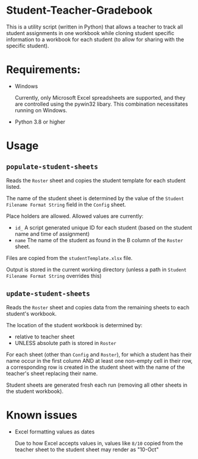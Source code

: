 # Student-Teacher-Gradebook

This is a utility script (written in Python) that allows a teacher to track all student assignments in one workbook while cloning student specific information to a workbook for each student (to allow for sharing with the specific student).

# Requirements:

* Windows
  
  Currently, only Microsoft Excel spreadsheets are supported, and they are controlled using the pywin32 libary. This combination necessitates running on Windows.

* Python 3.8 or higher


# Usage

## `populate-student-sheets`

Reads the `Roster` sheet and copies the student template for each student listed.

The name of the student sheet is determined by the value of the `Student Filename Format String` field in the `Config` sheet.

Place holders are allowed. Allowed values are currently:
* `id_` A script generated unique ID for each student (based on the student name and time of assignment)
* `name` The name of the student as found in the B column of the `Roster` sheet.

Files are copied from the `studentTemplate.xlsx` file.

Output is stored in the current working directory (unless a path in `Student Filename Format String` overrides this)


## `update-student-sheets`

Reads the `Roster` sheet and copies data from the remaining sheets to each student's workbook.

The location of the student workbook is determined by:
  * relative to teacher sheet
  * UNLESS absolute path is stored in `Roster`

For each sheet (other than `Config` and `Roster`), for which a student has their name occur in the first column AND at least one non-empty cell in their row, a corresponding row is created in the student sheet with the name of the teacher's sheet replacing their name.

Student sheets are generated fresh each run (removing all other sheets in the student workbook).


# Known issues

* Excel formatting values as dates

  Due to how Excel accepts values in, values like `8/10` copied from the teacher sheet to the student sheet may render as "10-Oct"
